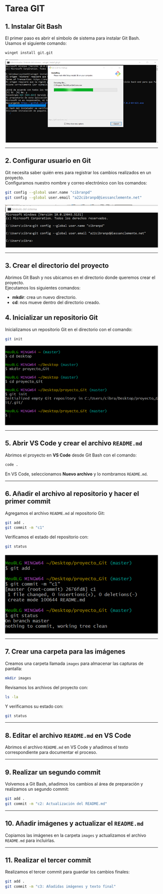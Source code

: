 
# Tarea GIT

## 1. Instalar Git Bash
El primer paso es abrir el símbolo de sistema para instalar Git Bash.  
Usamos el siguiente comando:  

```bash
winget install git.git
```

![Instalación de Git Bash](./images/imagen1.png)

---

## 2. Configurar usuario en Git
Git necesita saber quién eres para registrar los cambios realizados en un proyecto.  
Configuramos nuestro nombre y correo electrónico con los comandos:  

```bash
git config --global user.name "cibranpd"
git config --global user.email "a22cibranpd@iessanclemente.net"
```

![Configuración de usuario](./images/imagen2.png)

---

## 3. Crear el directorio del proyecto
Abrimos Git Bash y nos ubicamos en el directorio donde queremos crear el proyecto.  
Ejecutamos los siguientes comandos:  

- **mkdir**: crea un nuevo directorio.  
- **cd**: nos mueve dentro del directorio creado.




## 4. Inicializar un repositorio Git
Inicializamos un repositorio Git en el directorio con el comando:  

```bash
git init
```

![Inicialización del repositorio](./images/imagen3.png)

---

## 5. Abrir VS Code y crear el archivo `README.md`
Abrimos el proyecto en **VS Code** desde Git Bash con el comando:  

```bash
code .
```

En VS Code, seleccionamos **Nuevo archivo** y lo nombramos `README.md`.

---

## 6. Añadir el archivo al repositorio y hacer el primer commit
Agregamos el archivo `README.md` al repositorio Git:  

```bash
git add .
git commit -m "c1"
```

Verificamos el estado del repositorio con:  

```bash
git status
```

![Primer commit](./images/imagen4.png)

---

## 7. Crear una carpeta para las imágenes
Creamos una carpeta llamada `images` para almacenar las capturas de pantalla:  

```bash
mkdir images
```

Revisamos los archivos del proyecto con:  

```bash
ls -la
```

Y verificamos su estado con:  

```bash
git status
```

---

## 8. Editar el archivo `README.md` en VS Code
Abrimos el archivo `README.md` en VS Code y añadimos el texto correspondiente para documentar el proceso.

---

## 9. Realizar un segundo commit
Volvemos a Git Bash, añadimos los cambios al área de preparación y realizamos un segundo commit:  

```bash
git add .
git commit -m "c2: Actualización del README.md"
```

---

## 10. Añadir imágenes y actualizar el `README.md`
Copiamos las imágenes en la carpeta `images` y actualizamos el archivo `README.md` para incluirlas.

---

## 11. Realizar el tercer commit
Realizamos el tercer commit para guardar los cambios finales:  

```bash
git add .
git commit -m "c3: Añadidas imágenes y texto final"
```
```